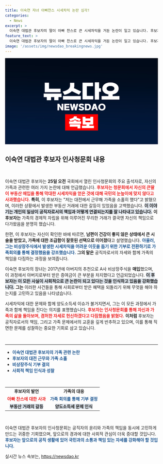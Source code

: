 ```yaml
---
title: 이숙연 자녀 아빠찬스 시세차익 논란 심각!
categories:
  - News
excerpt: >
  이숙연 대법관 후보자의 딸이 아빠 찬스로 큰 시세차익을 거둔 논란이 일고 있습니다. 후보자는 가족의 잘못된 거래에 대해 송구스러움을 표하며 기부 의사를 밝혔습니다. 이번 인사청문회에서 벌어진 속내와 해명, 그 이면의 진실이 궁금하다면 클릭하세요!
feature_text: >
  이숙연 대법관 후보자의 딸이 아빠 찬스로 큰 시세차익을 거둔 논란이 일고 있습니다. 후보자는 가족의 잘못된 거래에 대해 송구스러움을 표하며 기부 의사를 밝혔습니다. 이번 인사청문회에서 벌어진 속내와 해명, 그 이면의 진실이 궁금하다면 클릭하세요!
image: '/assets/img/newsdao_breakingnews.jpg'
---
```


<p><img src="/assets/img/newsdao_breakingnews.jpg" alt="firstkoreanews 속보" /></p>

<h2 data-ke-size="size26">이숙연 대법관 후보자 인사청문회 내용</h2>

<p data-ke-size="size16">&nbsp;</p>

<p>이숙연 대법관 후보자는 <strong>25일 오전</strong> 국회에서 열린 인사청문회의 주요 출석자로, 자신의 가족과 관련한 여러 가지 논란에 대해 언급했습니다. <b><span style="color: #ee2323;">후보자는 청문회에서 자신의 큰딸이 부동산 매입을 통해 막대한 시세차익을 얻은 것에 대해 국민의 눈높이에 맞지 않다고 사과했습니다.</span></b> <strong>특히</strong>, 이 후보자는 "저는 대전에서 근무해 가족을 소홀히 했다"고 밝혔으며, 이러한 상황에서 발생한 부동산 거래에 대한 갈등이 있었음을 고백했습니다. <b><span style="background-color: #21538527;">이 이야기는 개인의 일상이 공직자로서의 책임과 어떻게 연결되는지를 잘 나타내고 있습니다.</span></b> <strong>이 후보자는</strong> 가족의 경제적 자립을 위해 이루어진 무리한 거래가 결국엔 자신의 책임으로 다가왔음을 분명히 했습니다.</p>

<p>한편, 이 후보자는 자신이 확인한 바에 따르면, <strong>남편이 건강이 좋지 않은 상태에서 큰 시술을 받았고, 가족에 대한 조급함이 잘못된 선택으로 이어졌다</strong>고 설명했습니다. <b><span style="color: #1a5490;">아울러, 그는 비상장주식에서 발생한 시세차익을 어려운 이웃을 돕기 위한 기부로 전환하기로 가족회의를 통해 결정했음을 강조했습니다.</span></b> <strong>그의 말은</strong> 공직자로서의 자세와 함께 가족의 책임을 다짐하는 과정을 보여줍니다.</p>

<p>이숙연 후보자의 장녀는 2017년에 아버지의 추천으로 A사 비상장주식을 <strong>매입</strong>했으며, 이 과정에서 아버지로부터 받은 증여금이 큰 부분을 차지했다고 언급되었습니다. <b><span style="background-color: #21538527;">이 후보자는 이 모든 사실이 사회적으로 큰 논란이 되고 있다는 것을 인식하고 있음을 강화했습니다.</span></b> <strong>그는</strong> 이러한 사건들을 통해 사회로부터 받은 혜택을 되돌리기 위해 무엇을 해야 하는지를 고민하고 있음을 나타냈습니다.</p>

<p>시세차익에 대한 문제와 함께 양도소득세 이슈가 불거지면서, 그는 이 모든 과정에서 가족과 함께 책임을 진다는 의지를 표명했습니다. <b><span style="color: #ee2323;">후보자는 인사청문회를 통해 자신과 가족의 삶을 돌아보며, 겸허한 자세로 헌신하겠다고 다짐했음을 밝혔다.</span></b> <strong>이처럼</strong> 후보자는 공직자로서의 책임, 그리고 가족 문제에서의 교훈을 깊게 반추하고 있으며, 이를 통해 직면한 문제를 성찰하는 중요한 기회로 삼고 있습니다.</p>

<p data-ke-size="size16">&nbsp;</p>

<hr />

<ul>
    <li><b><span style="color: #1a5490;">이숙연 대법관 후보자의 가족 관련 논란</span></b></li>
    <li><b><span style="color: #1a5490;">후보자의 대전 근무와 가족 소홀</span></b></li>
    <li><b><span style="color: #1a5490;">비상장주식 기부 결의</span></b></li>
    <li><b><span style="color: #1a5490;">사회적 책임 인식과 성찰</span></b></li>
</ul>

<p data-ke-size="size16">&nbsp;</p>

<table style="width: 100%;">
    <tr>
        <td style="text-align: center; height: 17px;"><b>후보자의 발언</b></td>
        <td style="text-align: center; height: 17px;"><b>가족의 대응</b></td>
    </tr>
    <tr>
        <td style="text-align: center; height: 17px;"><b><span style="color: #ee2323;">아빠 찬스에 대한 사과</span></b></td>
        <td style="text-align: center; height: 17px;"><b><span style="color: #1a5490;">가족 회의를 통해 기부 결정</span></b></td>
    </tr>
    <tr>
        <td style="text-align: center; height: 17px;"><b><span style="background-color: #21538527;">부동산 거래의 갈등</span></b></td>
        <td style="text-align: center; height: 17px;"><b><span style="background-color: #21538527;">양도소득세 문제 인식</span></b></td>
    </tr>
</table>

<p data-ke-size="size16">&nbsp;</p>

<p>이숙연 대법관 후보자의 인사청문회는 공직자의 윤리와 가족의 책임을 동시에 고민하게 만드는 귀중한 기회였으며, 앞으로의 경과에 대한 사회적 관심이 더욱 증대할 것입니다. <b><span style="color: #1a5490;">후보자는 앞으로의 공직 생활에 있어 국민과의 소통과 책임 있는 자세를 강화해야 할 것입니다.</span></b></p>
실시간 뉴스 속보는, <a href="https://newsdao.kr" rel="dofollow">https://newsdao.kr</a>



